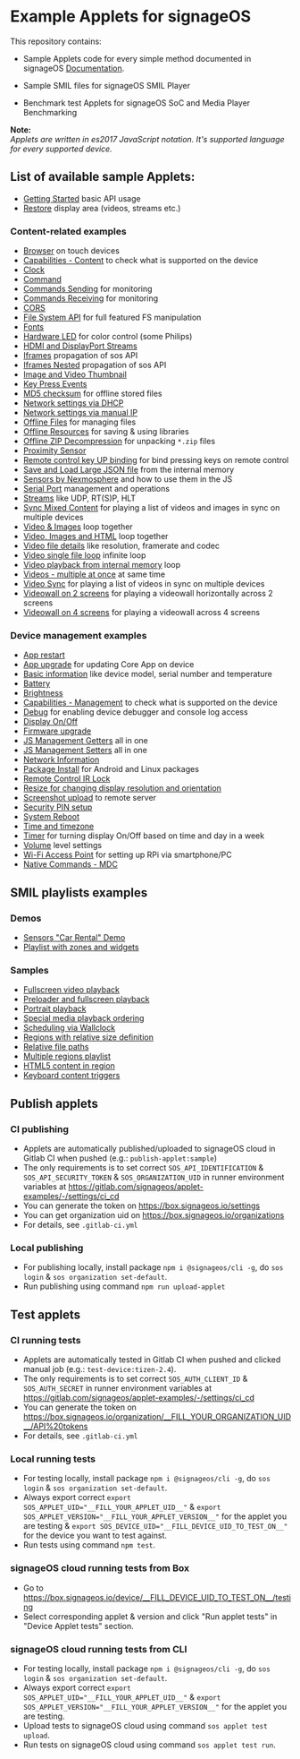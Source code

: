 # Example Applets for signageOS

This repository contains:

- Sample Applets code for every simple method documented in signageOS [Documentation](https://developers.signageos.io/sdk).

- Sample SMIL files for signageOS SMIL Player

- Benchmark test Applets for signageOS SoC and Media Player Benchmarking

**Note:**  
*Applets are written in es2017 JavaScript notation. It's supported language for every supported device.*

## List of available sample Applets:

- [Getting Started](https://github.com/signageos/applet-examples/tree/master/index.html) basic API usage
- [Restore](https://github.com/signageos/applet-examples/tree/master/examples/content-js-api/restore) display area (videos, streams etc.)

### Content-related examples
- [Browser](https://github.com/signageos/applet-examples/tree/master/examples/content-js-api/browser) on touch devices
- [Capabilities - Content](https://github.com/signageos/applet-examples/tree/master/examples/content-js-api/capabilities-content) to check what is supported on the device
- [Clock](https://github.com/signageos/applet-examples/tree/master/examples/content-js-api/clock)
- [Command](https://github.com/signageos/applet-examples/tree/master/examples/content-js-api/command)
- [Commands Sending](https://github.com/signageos/applet-examples/tree/master/examples/content-js-api/command/sending) for monitoring
- [Commands Receiving](https://github.com/signageos/applet-examples/tree/master/examples/content-js-api/command/receiving) for monitoring
- [CORS](https://github.com/signageos/applet-examples/tree/master/examples/content-js-api/cors)
- [File System API](https://github.com/signageos/applet-examples/tree/master/examples/content-js-api/file-system) for full featured FS manipulation
- [Fonts](https://github.com/signageos/applet-examples/tree/master/examples/content-js-api/fonts)
- [Hardware LED](https://github.com/signageos/applet-examples/tree/master/examples/content-js-api/hardware-led) for color control (some Philips)
- [HDMI and DisplayPort Streams](https://github.com/signageos/applet-examples/tree/master/examples/content-js-api/stream-hdmi-port)
- [Iframes](https://github.com/signageos/applet-examples/tree/master/examples/content-js-api/iframes) propagation of sos API
- [Iframes Nested](https://github.com/signageos/applet-examples/tree/master/examples/content-js-api/nested-iframes) propagation of sos API
- [Image and Video Thumbnail](https://github.com/signageos/applet-examples/tree/master/examples/content-js-api/image-video-thumbnail)
- [Key Press Events](https://github.com/signageos/applet-examples/tree/master/examples/content-js-api/key-press-events)
- [MD5 checksum](https://github.com/signageos/applet-examples/tree/master/examples/content-js-api/md5-checksum) for offline stored files
- [Network settings via DHCP](https://github.com/signageos/applet-examples/tree/master/examples/content-js-api/network-settings-dhcp)
- [Network settings via manual IP](https://github.com/signageos/applet-examples/tree/master/examples/content-js-api/network-settings-manual)
- [Offline Files](https://github.com/signageos/applet-examples/tree/master/examples/content-js-api/offline-files) for managing files
- [Offline Resources](https://github.com/signageos/applet-examples/tree/master/examples/content-js-api/offline-resources) for saving & using libraries
- [Offline ZIP Decompression](https://github.com/signageos/applet-examples/tree/master/examples/content-js-api/offline-zip-decompress) for unpacking `*.zip` files
- [Proximity Sensor](https://github.com/signageos/applet-examples/tree/master/examples/content-js-api/proximity)
- [Remote control key UP binding](https://github.com/signageos/applet-examples/tree/master/examples/content-js-api/remote-control) for bind pressing keys on remote control
- [Save and Load Large JSON file](https://github.com/signageos/applet-examples/tree/master/examples/content-js-api/save-and-load-large-json) from the internal memory
- [Sensors by Nexmosphere](https://github.com/signageos/applet-examples/tree/master/examples/content-js-api/sensors-nexmosphere) and how to use them in the JS
- [Serial Port](https://github.com/signageos/applet-examples/tree/master/examples/content-js-api/serial) management and operations
- [Streams](https://github.com/signageos/applet-examples/tree/master/examples/content-js-api/stream) like UDP, RT(S)P, HLT
- [Sync Mixed Content](https://github.com/signageos/applet-examples/tree/master/examples/content-js-api/sync-mixed-content) for playing a list of videos and images in sync on multiple devices
- [Video & Images](https://github.com/signageos/applet-examples/tree/master/examples/content-js-api/video-and-images) loop together
- [Video, Images and HTML](https://github.com/signageos/applet-examples/tree/master/examples/content-js-api/video-and-images-and-html) loop together
- [Video file details](https://github.com/signageos/applet-examples/tree/master/examples/content-js-api/video-details) like resolution, framerate and codec
- [Video single file loop](https://github.com/signageos/applet-examples/tree/master/examples/content-js-api/video-loop-one) infinite loop
- [Video playback from internal memory](https://github.com/signageos/applet-examples/tree/master/examples/content-js-api/video-loop-offline) loop
- [Videos - multiple at once](https://github.com/signageos/applet-examples/tree/master/examples/content-js-api/video-multiple) at same time
- [Video Sync](https://github.com/signageos/applet-examples/tree/master/examples/content-js-api/sync-video) for playing a list of videos in sync on multiple devices
- [Videowall on 2 screens](https://github.com/signageos/applet-examples/tree/master/examples/content-js-api/videowall-2screens) for playing a videowall horizontally across 2 screens
- [Videowall on 4 screens](https://github.com/signageos/applet-examples/tree/master/examples/content-js-api/videowall-4screens) for playing a videowall across 4 screens

### Device management examples
- [App restart](https://github.com/signageos/applet-examples/tree/master/examples/management-js-api/app-restart)
- [App upgrade](https://github.com/signageos/applet-examples/tree/master/examples/management-js-api/app-upgrade) for updating Core App on device
- [Basic information](https://github.com/signageos/applet-examples/tree/master/examples/management-js-api/basics) like device model, serial number and temperature
- [Battery](https://github.com/signageos/applet-examples/tree/master/examples/management-js-api/battery)
- [Brightness](https://github.com/signageos/applet-examples/tree/master/examples/management-js-api/brightness)
- [Capabilities - Management](https://github.com/signageos/applet-examples/tree/master/examples/management-js-api/capabilities-management) to check what is supported on the device
- [Debug](https://github.com/signageos/applet-examples/tree/master/examples/management-js-api/debug) for enabling device debugger and console log access
- [Display On/Off](https://github.com/signageos/applet-examples/tree/master/examples/management-js-api/display)
- [Firmware upgrade](https://github.com/signageos/applet-examples/tree/master/examples/management-js-api/firmware)
- [JS Management Getters](https://github.com/signageos/applet-examples/tree/master/examples/management-js-api/js-management-getters) all in one
- [JS Management Setters](https://github.com/signageos/applet-examples/tree/master/examples/management-js-api/js-management-setters) all in one
- [Network Information](https://github.com/signageos/applet-examples/tree/master/examples/management-js-api/network)
- [Package Install](https://github.com/signageos/applet-examples/tree/master/examples/management-js-api/package-install) for Android and Linux packages
- [Remote Control IR Lock](https://github.com/signageos/applet-examples/tree/master/examples/management-js-api/remote)
- [Resize for changing display resolution and orientation](https://github.com/signageos/applet-examples/tree/master/examples/management-js-api/resize)
- [Screenshot upload](https://github.com/signageos/applet-examples/tree/master/examples/management-js-api/screenshot-upload) to remote server
- [Security PIN setup](https://github.com/signageos/applet-examples/tree/master/examples/management-js-api/security-pin-code)
- [System Reboot](https://github.com/signageos/applet-examples/tree/master/examples/management-js-api/system-reboot)
- [Time and timezone](https://github.com/signageos/applet-examples/tree/master/examples/management-js-api/time)
- [Timer](https://github.com/signageos/applet-examples/tree/master/examples/management-js-api/timer) for turning display On/Off based on time and day in a week 
- [Volume](https://github.com/signageos/applet-examples/tree/master/examples/management-js-api/volume) level settings
- [Wi-Fi Access Point](https://github.com/signageos/applet-examples/tree/master/examples/management-js-api/wifi-access-point) for setting up RPi via smartphone/PC
- [Native Commands - MDC](https://github.com/signageos/applet-examples/tree/master/examples/management-js-api/native-command-mdc)

## SMIL playlists examples

### Demos

- [Sensors "Car Rental" Demo](https://github.com/signageos/applet-examples/tree/master/smil/demos/car_rental_sensors)
- [Playlist with zones and widgets](https://github.com/signageos/applet-examples/tree/master/smil/demos/zones)

### Samples

- [Fullscreen video playback](https://github.com/signageos/applet-examples/blob/master/smil/samples/01-full-screen-playback.smil)
- [Preloader and fullscreen playback](https://github.com/signageos/applet-examples/blob/master/smil/samples/02-preloader-video-and-full-screen-playback.smil)
- [Portrait playback](https://github.com/signageos/applet-examples/blob/master/smil/samples/03-portrait-playback.smil)
- [Special media playback ordering](https://github.com/signageos/applet-examples/blob/master/smil/samples/04-special-media-playback-ordering.smil)
- [Scheduling via Wallclock](https://github.com/signageos/applet-examples/blob/master/smil/samples/05-scheduling-wallclock.smil)
- [Regions with relative size definition](https://github.com/signageos/applet-examples/blob/master/smil/samples/06-regions-relative-definitions.smil)
- [Relative file paths](https://github.com/signageos/applet-examples/blob/master/smil/samples/07-relative-file-paths.smil)
- [Multiple regions playlist](https://github.com/signageos/applet-examples/blob/master/smil/samples/08-multiple-regions.smil)
- [HTML5 content in region](https://github.com/signageos/applet-examples/blob/master/smil/samples/10-html5-content-in-region.smil)
- [Keyboard content triggers](https://github.com/signageos/applet-examples/blob/master/smil/samples/11-keyboard-triggers.smil)

## Publish applets
### CI publishing
- Applets are automatically published/uploaded to signageOS cloud in Gitlab CI when pushed (e.g.: `publish-applet:sample`)
- The only requirements is to set correct `SOS_API_IDENTIFICATION` & `SOS_API_SECURITY_TOKEN` & `SOS_ORGANIZATION_UID` in runner environment variables at https://gitlab.com/signageos/applet-examples/-/settings/ci_cd
- You can generate the token on https://box.signageos.io/settings
- You can get organization uid on https://box.signageos.io/organizations
- For details, see `.gitlab-ci.yml`

### Local publishing
- For publishing locally, install package `npm i @signageos/cli -g`, do `sos login` & `sos organization set-default`.
- Run publishing using command `npm run upload-applet`

## Test applets
### CI running tests
- Applets are automatically tested in Gitlab CI when pushed and clicked manual job (e.g.: `test-device:tizen-2.4`).
- The only requirements is to set correct `SOS_AUTH_CLIENT_ID` & `SOS_AUTH_SECRET` in runner environment variables at https://gitlab.com/signageos/applet-examples/-/settings/ci_cd
- You can generate the token on https://box.signageos.io/organization/__FILL_YOUR_ORGANIZATION_UID__/API%20tokens
- For details, see `.gitlab-ci.yml`

### Local running tests
- For testing locally, install package `npm i @signageos/cli -g`, do `sos login` & `sos organization set-default`.
- Always export correct `export SOS_APPLET_UID="__FILL_YOUR_APPLET_UID__"` & `export SOS_APPLET_VERSION="__FILL_YOUR_APPLET_VERSION__"` for the applet you are testing & `export SOS_DEVICE_UID="__FILL_DEVICE_UID_TO_TEST_ON__"` for the device you want to test against.
- Run tests using command `npm test`.

### signageOS cloud running tests from Box
- Go to https://box.signageos.io/device/__FILL_DEVICE_UID_TO_TEST_ON__/testing
- Select corresponding applet & version and click "Run applet tests" in "Device Applet tests" section.

### signageOS cloud running tests from CLI
- For testing locally, install package `npm i @signageos/cli -g`, do `sos login` & `sos organization set-default`.
- Always export correct `export SOS_APPLET_UID="__FILL_YOUR_APPLET_UID__"` & `export SOS_APPLET_VERSION="__FILL_YOUR_APPLET_VERSION__"` for the applet you are testing.
- Upload tests to signageOS cloud using command `sos applet test upload`.
- Run tests on signageOS cloud using command `sos applet test run`.
